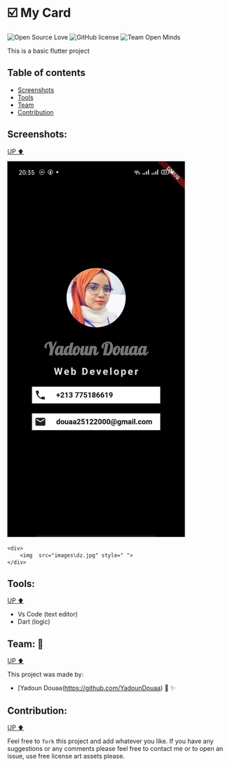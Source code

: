 # :ballot_box_with_check: My Card 

![Open Source Love](https://firstcontributions.github.io/open-source-badges/badges/open-source-v1/open-source.svg)
![GitHub license](https://img.shields.io/github/license/open-minds/Train_Track_Repair_GGJ2020.svg)
![Team Open Minds](https://img.shields.io/badge/Members%20of-Team%20Open%20Minds-blue.svg?color=0099CC)


This is a basic flutter project 


## Table of contents 

- [Screenshots](#Screenshots)
- [Tools](#Tools)
- [Team](#Team)
- [Contribution](#Contribution)


## Screenshots:

[UP :arrow_up:](#table-of-contents)

<img src="images\dz.jpg"/>

``` can also use this 
<div>
	<img  src="images\dz.jpg" style=" ">
</div>
```

	
## Tools:

[UP :arrow_up:](#table-of-contents)

* Vs Code (text editor)
* Dart (logic)


 ## Team: :busts_in_silhouette: 
 
[UP :arrow_up:](#table-of-contents)
 
This project was made by: 
* [Yadoun Douaa(https://github.com/YadounDouaa) :sparkling_heart: :sparkles: 


## Contribution:

[UP :arrow_up:](#table-of-contents)

Feel free to `fork` this project and add whatever you like. If you have any suggestions or any comments please feel free to contact me or to open an issue, use free license art assets please.
